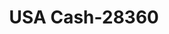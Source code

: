 ---
f_zip-code: 38611
f_state-code: MS
title: USA Cash-28360
f_phone: 662-838-3090
f_city-only: Byhalia
f_address: 309 Old 78 Little Red & White Byhalia
f_location-unique-id: '28360'
slug: usa-cash-28360
updated-on: '2024-05-30T13:46:58.046Z'
created-on: '2024-05-30T13:36:59.803Z'
published-on: '2024-05-30T13:54:32.469Z'
f_city-state: cms/city/byhalia-ms.md
f_company: cms/company/usa-cash.md
f_state: cms/state/mississippi.md
layout: '[payday-loan].html'
tags: payday-loan
---